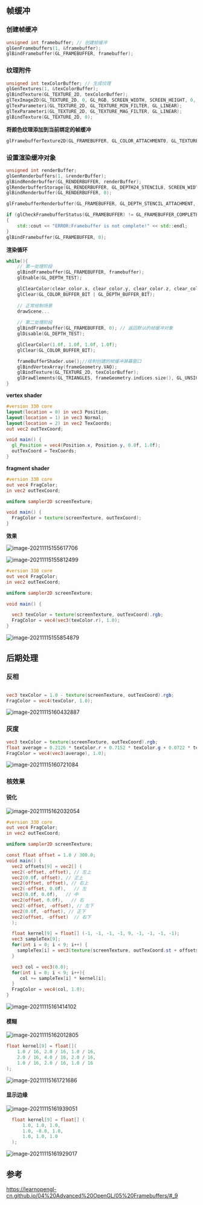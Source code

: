 ## 帧缓冲

### 创建帧缓冲

```c++
unsigned int framebuffer; // 创建帧缓冲
glGenFramebuffers(1, &framebuffer);
glBindFramebuffer(GL_FRAMEBUFFER, framebuffer);
```

### 纹理附件

```c++
unsigned int texColorBuffer; // 生成纹理
glGenTextures(1, &texColorBuffer);
glBindTexture(GL_TEXTURE_2D, texColorBuffer);
glTexImage2D(GL_TEXTURE_2D, 0, GL_RGB, SCREEN_WIDTH, SCREEN_HEIGHT, 0, GL_RGB, GL_UNSIGNED_BYTE, NULL);
glTexParameteri(GL_TEXTURE_2D, GL_TEXTURE_MIN_FILTER, GL_LINEAR);
glTexParameteri(GL_TEXTURE_2D, GL_TEXTURE_MAG_FILTER, GL_LINEAR);
glBindTexture(GL_TEXTURE_2D, 0);
```

**将颜色纹理添加到当前绑定的帧缓冲**

```c++
glFramebufferTexture2D(GL_FRAMEBUFFER, GL_COLOR_ATTACHMENT0, GL_TEXTURE_2D, texColorBuffer, 0);
```

### 设置渲染缓冲对象

```c++
unsigned int renderBuffer;
glGenRenderbuffers(1, &renderBuffer);
glBindRenderbuffer(GL_RENDERBUFFER, renderBuffer);
glRenderbufferStorage(GL_RENDERBUFFER, GL_DEPTH24_STENCIL8, SCREEN_WIDTH, SCREEN_HEIGHT);
glBindRenderbuffer(GL_RENDERBUFFER, 0);

glFramebufferRenderbuffer(GL_FRAMEBUFFER, GL_DEPTH_STENCIL_ATTACHMENT, GL_RENDERBUFFER, renderBuffer); // 将渲染缓冲对象附加到帧缓冲的深度和模板附件上

if (glCheckFramebufferStatus(GL_FRAMEBUFFER) != GL_FRAMEBUFFER_COMPLETE)
{
    std::cout << "ERROR:Framebuffer is not complete!" << std::endl;
}
glBindFramebuffer(GL_FRAMEBUFFER, 0);
```

**渲染循环**

```c++
while(){
    // 第一处理阶段
    glBindFramebuffer(GL_FRAMEBUFFER, framebuffer);
    glEnable(GL_DEPTH_TEST);

    glClearColor(clear_color.x, clear_color.y, clear_color.z, clear_color.w);
    glClear(GL_COLOR_BUFFER_BIT | GL_DEPTH_BUFFER_BIT);
    
    // 正常绘制场景
    drawScene...
    
    // 第二处理阶段
    glBindFramebuffer(GL_FRAMEBUFFER, 0); // 返回默认的帧缓冲对象
    glDisable(GL_DEPTH_TEST);

    glClearColor(1.0f, 1.0f, 1.0f, 1.0f);
    glClear(GL_COLOR_BUFFER_BIT);

    frameBufferShader.use();//绘制创建的帧缓冲屏幕窗口
    glBindVertexArray(frameGeometry.VAO);
    glBindTexture(GL_TEXTURE_2D, texColorBuffer);
    glDrawElements(GL_TRIANGLES, frameGeometry.indices.size(), GL_UNSIGNED_INT, 0);
}
```

**vertex shader**

```glsl
#version 330 core
layout(location = 0) in vec3 Position;
layout(location = 1) in vec3 Normal;
layout(location = 2) in vec2 TexCoords;
out vec2 outTexCoord;

void main() {
  gl_Position = vec4(Position.x, Position.y, 0.0f, 1.0f);
  outTexCoord = TexCoords;
}
```

**fragment shader**

```glsl
#version 330 core
out vec4 FragColor;
in vec2 outTexCoord;

uniform sampler2D screenTexture;

void main() {
  FragColor = texture(screenTexture, outTexCoord);
}
```

**效果**

![image-20211115155617706](image-20211115155617706.png)

![image-20211115155812499](image-20211115155812499.png)

```glsl
#version 330 core
out vec4 FragColor;
in vec2 outTexCoord;

uniform sampler2D screenTexture;

void main() {

  vec3 texColor = texture(screenTexture, outTexCoord).rgb;
  FragColor = vec4(vec3(texColor.r), 1.0);
}
```

![image-20211115155854879](image-20211115155854879.png)

## 后期处理

### 反相

```glsl

vec3 texColor = 1.0 - texture(screenTexture, outTexCoord).rgb;
FragColor = vec4(texColor, 1.0);
```

![image-20211115160432887](image-20211115160432887.png)

### 灰度

```glsl
vec3 texColor = texture(screenTexture, outTexCoord).rgb;
float average = 0.2126 * texColor.r + 0.7152 * texColor.g + 0.0722 * texColor.b;
FragColor = vec4(vec3(average), 1.0);
```

![image-20211115160721084](image-20211115160721084.png)

### 核效果

#### 锐化

![image-20211115162032054](image-20211115162032054.png)

```glsl
#version 330 core
out vec4 FragColor;
in vec2 outTexCoord;

uniform sampler2D screenTexture;

const float offset = 1.0 / 300.0;
void main() {
  vec2 offsets[9] = vec2[] (
  vec2(-offset, offset), // 左上
  vec2(0.0f, offset), // 正上
  vec2(offset, offset), // 右上
  vec2(-offset, 0.0f),   // 左
  vec2(0.0f, 0.0f),   // 中
  vec2(offset, 0.0f),   // 右
  vec2(-offset, -offset), // 左下
  vec2(0.0f, -offset), // 正下
  vec2(offset, -offset)  // 右下
  );

  float kernel[9] = float[] (-1, -1, -1, -1, 9, -1, -1, -1, -1);
  vec3 sampleTex[9];
  for(int i = 0; i < 9; i++) {
    sampleTex[i] = vec3(texture(screenTexture, outTexCoord.st + offsets[i]));
  }

  vec3 col = vec3(0.0);
  for(int i = 0; i < 9; i++){
     col += sampleTex[i] * kernel[i];
  }
  FragColor = vec4(col, 1.0);
}
```

![image-20211115161414102](image-20211115161414102.png)

#### 模糊

![image-20211115162012805](image-20211115162012805.png)

```glsl
float kernel[9] = float[](
    1.0 / 16, 2.0 / 16, 1.0 / 16,
    2.0 / 16, 4.0 / 16, 2.0 / 16,
    1.0 / 16, 2.0 / 16, 1.0 / 16  
);
```

![image-20211115161721686](image-20211115161721686.png)

#### 显示边缘

![image-20211115161939051](image-20211115161939051.png)

```glsl
  float kernel[9] = float[] (
      1.0, 1.0, 1.0, 
      1.0, -8.0, 1.0, 
      1.0, 1.0, 1.0
  );
```

![image-20211115161929017](image-20211115161929017.png)

## 参考

https://learnopengl-cn.github.io/04%20Advanced%20OpenGL/05%20Framebuffers/#_9
